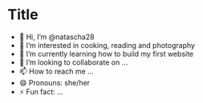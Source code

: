 # Title
- 👋 Hi, I’m @natascha28
- 👀 I’m interested in cooking, reading and photography
- 🌱 I’m currently learning how to build my first website
- 💞️ I’m looking to collaborate on ...
- 📫 How to reach me ...
- 😄 Pronouns: she/her
- ⚡ Fun fact: ...

<!---
natascha28/natascha28 is a ✨ special ✨ repository because its `README.md` (this file) appears on your GitHub profile.
You can click the Preview link to take a look at your changes.
--->
